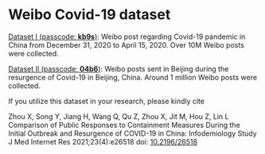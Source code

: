 # Weibo Covid-19 dataset

[Dataset I (passcode: **kb9s**)](https://pan.baidu.com/s/17Rnia_a0HY14OMl3ANx4eA): Weibo post regarding Covid-19 pandemic in China from December 31, 2020 to April 15, 2020. Over 10M Weibo posts were collected.

[Dataset II (passcode: **04b6**)](https://pan.baidu.com/s/1DZqW6Pk0fXQGCm14FsyplQ): Weibo posts sent in Beijing during the resurgence of Covid-19 in Beijing, China. Around 1 million Weibo posts were collected.

If you utilize this dataset in your research, please kindly cite

Zhou X, Song Y, Jiang H, Wang Q, Qu Z, Zhou X, Jit M, Hou Z, Lin L
Comparison of Public Responses to Containment Measures During the Initial Outbreak and Resurgence of COVID-19 in China: Infodemiology Study
J Med Internet Res 2021;23(4):e26518
doi: [10.2196/26518](https://www.jmir.org/2021/4/e26518)
